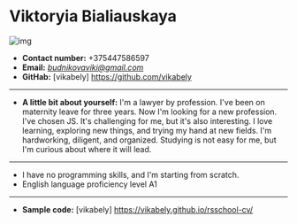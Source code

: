 #	Viktoryia Bialiauskaya

![img](IMG.JPG)
* **Contact number:** +375447586597
* **Email:** *budnikovaviki@gmail.com*
* **GitHab:** [vikabely] https://github.com/vikabely
---
* **A little bit about yourself:** I'm a lawyer by profession. I've been on maternity leave for three years. Now I'm looking for a new profession. I've chosen JS. It's challenging for me, but it's also interesting. I love learning, exploring new things, and trying my hand at new fields. I'm hardworking, diligent, and organized. Studying is not easy for me, but I'm curious about where it will lead.
---
* I have no programming skills, and I'm starting from scratch.
* English language proficiency level A1
---
* **Sample code:** [vikabely] https://vikabely.github.io/rsschool-cv/